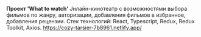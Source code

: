 **Проект 'What to watch'**
Jнлайн-кинотеатр с возможностями выбора фильмов по жанру, авторизации, добавления фильмов в избранное, добавления рецензии.
Стек технологий: React, Typescript, Redux, Redux Toolkit, Axios.
https://cozy-tarsier-7b8961.netlify.app/
